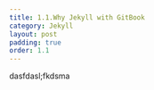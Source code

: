 ```yaml
---
title: 1.1.Why Jekyll with GitBook
category: Jekyll
layout: post
padding: true
order: 1.1
---
```


dasfdasl;fkdsma